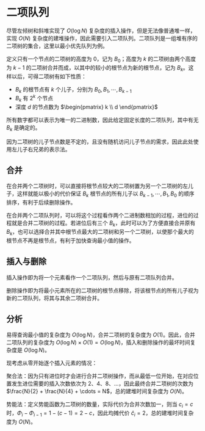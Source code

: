 
# 二项队列

尽管左倾树和斜堆实现了 $O(\log N)$ 复杂度的插入操作，但是无法像普通堆一样，实现 $O(N)$ 复杂度的建堆操作，因此需要引入二项队列。二项队列是一组堆有序的二项树的集合，这里以最小优先队列为例。

定义只有一个节点的二项树的高度为 0，记为 $B_0$；高度为 $k$ 的二项树由两个高度为 $k-1$ 的二项树合并而成，以其中的较小的根节点为新的根节点，记为 $B_k$。这样以后，可得二项树有如下性质：

- $B_k$ 的根节点有 $k$ 个儿子，分别为 $B_0, B_1, \cdots, B_{k-1}$
- $B_k$ 有 $2^k$ 个节点
- 深度 $d$ 的节点数为 $\begin{pmatrix} k \\ d \end{pmatrix}$

所有数字都可以表示为唯一的二进制数，因此给定固定长度的二项队列，其中有无 $B_k$ 是确定的。

因为二项树的儿子节点数是不定的，且没有随机访问儿子节点的需求，因此此处使用左儿子右兄弟的表示法。

## 合并

在合并两个二项树时，可以直接将根节点较大的二项树置为另一个二项树的左儿子，这样就能以极小的代价保证 $B_k$ 根节点的所有儿子以 $B_{k-1}, \cdots, B_1, B_0$ 的顺序排序，有利于后续删除操作。

在合并两个二项队列时，可以将这个过程看作两个二进制数相加的过程，进位的过程就是合并二项树的过程。若进位后有三个 $B_k$，此时可以为了方便直接合并原有 $B_k$，也可以选择合并其中根节点最大的二项树和另一个二项树，以使那个最大的根节点不再是根节点，有利于加快查询最小值的操作。

## 插入与删除

插入操作即为将一个元素看作一个二项队列，然后与原有二项队列合并。

删除操作即为将最小元素所在的二项树的根节点移除，将该根节点的所有儿子视为新的二项队列，将其与其余二项树合并。

## 分析

易得查询最小值的复杂度为 $O(\log N)$，合并二项树的复杂度为 $O(1)$。因此，合并二项队列的复杂度为 $O(\log N) \times O(1) = O(\log N)$，插入和删除操作的最坏时间复杂度是 $O(\log N)$。

现考虑从零开始逐个插入元素的情况：

聚合法：因为只有进位时才会进行合并二项树操作，而从最低一位开始，在对应位置发生进位需要的插入次数依次为 2、4、8、...，因此最终合并二项树的次数为 $\frac{N}{2} + \frac{N}{4} + \cdots = N$，总的建堆时间复杂度为 $O(N)$。

势能法：定义势能函数为二项树的数量，实际代价为合并次数加一，则当 $c_i = c$ 时，$\Phi_i - \Phi_{i-1} = 1 - (c - 1) = 2 - c$，因此均摊代价 $\hat{c}_i = 2$，总的建堆时间复杂度为 $O(N)$。

